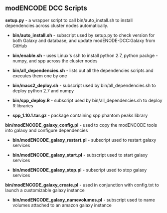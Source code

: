 
modENCODE DCC Scripts
------------------------

**setup.py** - a wrapper script to call bin/auto_install.sh to install dependencies across cluster nodes automatically.
  
* **bin/auto_install.sh** - subscript used by setup.py to check version for both Galaxy and database, and update modENODE-DCC:Galaxy from GitHub   

* **bin/enable.sh** - uses Linux's ssh to install python 2.7, python packge - numpy, and spp across the cluster nodes 

* **bin/all_dependencies.sh** - lists out all the dependencies scripts and executes them one by one

* **bin/macs2_deploy.sh** - subscript used by bin/all_dependencies.sh to deploy python 2.7 and numpy
  
* **bin/spp_deploy.R** - subscript used by bin/all_dependencies.sh to deploy R libraries
  
* **spp_1.10.1.tar.gz** - package containing spp phantom peaks library

**bin/modENCODE_galaxy_config.pl** - used to copy the modENCODE tools into galaxy and configure dependencies
  
* **bin/modENCODE_galaxy_restart.pl** - subscript used to restart galaxy services       
  
* **bin/modENCODE_galaxy_start.pl** - subscript used to start galaxy services
  
* **bin/modENCODE_galaxy_stop.pl** - subscript used to stop galaxy services

**bin/modENCODE_galaxy_create.pl** - used in conjunction with config.txt to launch a customizable galaxy instance
  
* **bin/modENCODE_galaxy_namevolumes.pl** - subscript used to name volumes attached to an amazon galaxy instance

